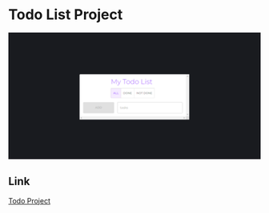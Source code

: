 # Todo List Project

![Alt Text](./public/images/project/project.png)

## Link
[Todo Project](https://timely-griffin-11c927.netlify.app/)
